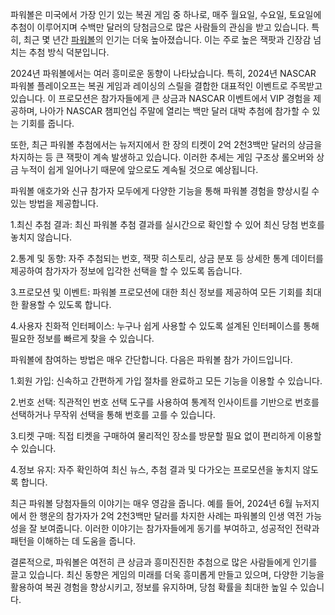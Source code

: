 <p>파워볼은 미국에서 가장 인기 있는 복권 게임 중 하나로, 매주 월요일, 수요일, 토요일에 추첨이 이루어지며 수백만 달러의 당첨금으로 많은 사람들의 관심을 받고 있습니다. 특히, 최근 몇 년간 <a href="https://bepick.net/">파워볼</a>의 인기는 더욱 높아졌습니다. 이는 주로 높은 잭팟과 긴장감 넘치는 추첨 방식 덕분입니다.</p>

<p>2024년 파워볼에서는 여러 흥미로운 동향이 나타났습니다. 특히, 2024년 NASCAR 파워볼 플레이오프는 복권 게임과 레이싱의 스릴을 결합한 대표적인 이벤트로 주목받고 있습니다. 이 프로모션은 참가자들에게 큰 상금과 NASCAR 이벤트에서 VIP 경험을 제공하며, 나아가 NASCAR 챔피언십 주말에 열리는 백만 달러 대박 추첨에 참가할 수 있는 기회를 줍니다​​.</p>

<p>또한, 최근 파워볼 추첨에서는 뉴저지에서 한 장의 티켓이 2억 2천3백만 달러의 상금을 차지하는 등 큰 잭팟이 계속 발생하고 있습니다. 이러한 추세는 게임 구조상 롤오버와 상금 누적이 쉽게 일어나기 때문에 앞으로도 계속될 것으로 예상됩니다​​.</p>

<p>파워볼 애호가와 신규 참가자 모두에게 다양한 기능을 통해 파워볼 경험을 향상시킬 수 있는 방법을 제공합니다.</p>
<p>1.최신 추첨 결과: 최신 파워볼 추첨 결과를 실시간으로 확인할 수 있어 최신 당첨 번호를 놓치지 않습니다​​.</p>
<p>2.통계 및 동향: 자주 추첨되는 번호, 잭팟 히스토리, 상금 분포 등 상세한 통계 데이터를 제공하여 참가자가 정보에 입각한 선택을 할 수 있도록 돕습니다​​.</p>
<p>3.프로모션 및 이벤트: 파워볼 프로모션에 대한 최신 정보를 제공하여 모든 기회를 최대한 활용할 수 있도록 합니다​​.</p>
<p>4.사용자 친화적 인터페이스: 누구나 쉽게 사용할 수 있도록 설계된 인터페이스를 통해 필요한 정보를 빠르게 찾을 수 있습니다.</p>

<p>파워볼에 참여하는 방법은 매우 간단합니다. 다음은 파워볼 참가 가이드입니다.</p>
<p>1.회원 가입: 신속하고 간편하게 가입 절차를 완료하고 모든 기능을 이용할 수 있습니다.</p>
<p>2.번호 선택: 직관적인 번호 선택 도구를 사용하여 통계적 인사이트를 기반으로 번호를 선택하거나 무작위 선택을 통해 번호를 고를 수 있습니다.</p>
<p>3.티켓 구매: 직접 티켓을 구매하여 물리적인 장소를 방문할 필요 없이 편리하게 이용할 수 있습니다.</p>
<p>4.정보 유지: 자주 확인하여 최신 뉴스, 추첨 결과 및 다가오는 프로모션을 놓치지 않도록 합니다.</p>

<p>최근 파워볼 당첨자들의 이야기는 매우 영감을 줍니다. 예를 들어, 2024년 6월 뉴저지에서 한 행운의 참가자가 2억 2천3백만 달러를 차지한 사례는 파워볼의 인생 역전 가능성을 잘 보여줍니다. 이러한 이야기는 참가자들에게 동기를 부여하고, 성공적인 전략과 패턴을 이해하는 데 도움을 줍니다​​.</p>

<p>결론적으로, 파워볼은 여전히 큰 상금과 흥미진진한 추첨으로 많은 사람들에게 인기를 끌고 있습니다. 최신 동향은 게임의 미래를 더욱 흥미롭게 만들고 있으며, 다양한 기능을 활용하여 복권 경험을 향상시키고, 정보를 유지하며, 당첨 확률을 최대한 높일 수 있습니다.</p>
